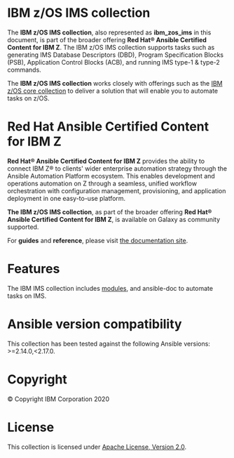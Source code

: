 IBM z/OS IMS collection
========================

The **IBM z/OS IMS collection**, also represented as **ibm\_zos\_ims**
in this document, is part of the broader offering **Red Hat® Ansible
Certified Content for IBM Z**. The IBM z/OS IMS collection supports tasks
such as generating IMS Database Descriptors (DBD), Program 
Specification Blocks (PSB), Application Control Blocks (ACB), and 
running IMS type-1 & type-2 commands.  

The **IBM z/OS IMS collection** works closely with offerings such as the 
[IBM z/OS core collection](https://github.com/ansible-collections/ibm_zos_core) 
to deliver a solution that will enable you to automate tasks on z/OS.

Red Hat Ansible Certified Content for IBM Z
===========================================

**Red Hat® Ansible Certified Content for IBM Z** provides the ability to
connect IBM Z® to clients\' wider enterprise automation strategy through
the Ansible Automation Platform ecosystem. This enables development and
operations automation on Z through a seamless, unified workflow
orchestration with configuration management, provisioning, and
application deployment in one easy-to-use platform.

**The IBM z/OS IMS collection**, as part of the broader offering
**Red Hat® Ansible Certified Content for IBM Z**, is available on Galaxy as 
community supported.

For **guides** and **reference**, please visit [the documentation
site](https://ibm.github.io/z_ansible_collections_doc/index.html).

Features
========

The IBM IMS collection includes
[modules](https://github.com/ansible-collections/ibm_zos_ims/tree/master/plugins/modules/),
and ansible-doc to automate tasks on IMS.


Ansible version compatibility
==============================

This collection has been tested against the following Ansible versions: >=2.14.0,<2.17.0.


Copyright
=========

© Copyright IBM Corporation 2020

License
=======

This collection is licensed under [Apache License, Version 2.0](https://opensource.org/licenses/Apache-2.0).

